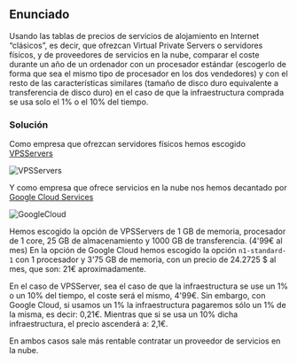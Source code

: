 ## Enunciado
Usando las tablas de precios de servicios de alojamiento en Internet “clásicos”, es decir, que ofrezcan Virtual Private Servers o servidores físicos, y de proveedores de servicios en la nube, comparar el coste durante un año de un ordenador con un procesador estándar (escogerlo de forma que sea el mismo tipo de procesador en los dos vendedores) y con el resto de las características similares (tamaño de disco duro equivalente a transferencia de disco duro) en el caso de que la infraestructura comprada se usa solo el 1% o el 10% del tiempo.

### Solución

Como empresa que ofrezcan servidores físicos hemos escogido [VPSServers](https://www.vpsserver.com/plans/)

![VPSServers](https://github.com/alberturria/Hospital/tree/master/docs/assets/img/vpsservers.png)


Y como empresa que ofrece servicios en la nube nos hemos decantado por [Google Cloud Services](https://cloud.google.com/)

![GoogleCloud](https://github.com/alberturria/Hospital/tree/master/docs/assets/img/googlecloud.png)


Hemos escogido la opción de VPSServers de 1 GB de memoria, procesador de 1 core, 25 GB de almacenamiento y 1000 GB de transferencia. (4'99€ al mes)
En la opción de Google Cloud hemos escogido la opción `n1-standard-1` con 1 procesador y 3'75 GB de memoria, con un precio de 24.2725 $ al mes, que son: 21€ aproximadamente.

En el caso de VPSServer, sea el caso de que la infraestructura se use un 1% o un 10% del tiempo, el coste será el mismo, 4'99€.
Sin embargo, con Google Cloud, si usamos un 1% la infraestructura pagaremos sólo un 1% de la misma, es decir: 0,21€.
Mientras que si se usa un 10% dicha infraestructura, el precio ascenderá a: 2,1€.

En ambos casos sale más rentable contratar un proveedor de servicios en la nube.